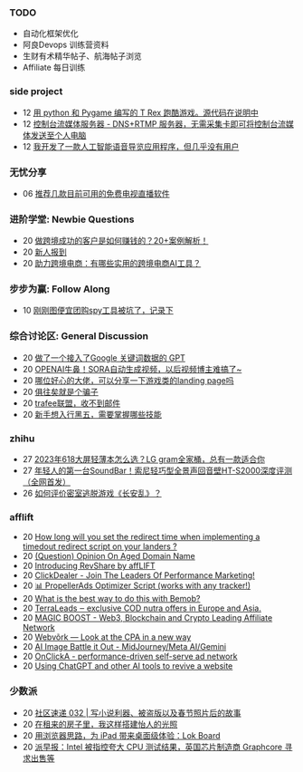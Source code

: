 ### TODO
-  自动化框架优化
-  阿良Devops 训练营资料
-  生财有术精华帖子、航海帖子浏览
-  Affiliate 每日训练

### side project
<!-- sideproject:START -->
-  12 [用 python 和 Pygame 编写的 T Rex 跑酷游戏。源代码在说明中](https://www.youtube.com/watch?v=pZySIXSelCA)
-  12 [控制台流媒体服务器 - DNS+RTMP 服务器，无需采集卡即可将控制台流媒体发送至个人电脑](https://github.com/Aioros/console-streaming-server)
-  12 [我开发了一款人工智能语音导览应用程序，但几乎没有用户](https://www.reddit.com/r/SideProject/comments/18gpp0e/ive_built_an_ai_audio_tour_app_but_have_almost_no/)<!-- sideproject:END -->


### 无忧分享
<!-- ruyo:START -->
-  06 [推荐几款目前可用的免费电视直播软件](https://51.ruyo.net/18608.html)<!-- ruyo:END -->

### 进阶学堂: Newbie Questions
<!-- advertcn1:START -->
-  20 [做跨境成功的客户是如何赚钱的？20+案例解析！](https://www.advertcn.com/thread-114044-1-1.html)
-  20 [新人报到](https://www.advertcn.com/thread-114043-1-1.html)
-  20 [助力跨境电商：有哪些实用的跨境电商AI工具？](https://www.advertcn.com/thread-114036-1-1.html)<!-- advertcn1:END -->

### 步步为赢: Follow Along
<!-- advertcn2:START -->
-  10 [刚刚图便宜团购spy工具被坑了，记录下](https://www.advertcn.com/thread-113954-1-1.html)<!-- advertcn2:END -->

### 综合讨论区: General Discussion
<!-- advertcn3:START -->
-  20 [做了一个接入了Google 关键词数据的 GPT](https://www.advertcn.com/thread-114040-1-1.html)
-  20 [OPENAI牛鼻！SORA自动生成视频，以后视频博主难搞了~](https://www.advertcn.com/thread-114039-1-1.html)
-  20 [哪位好心的大佬，可以分享一下游戏类的landing page吗](https://www.advertcn.com/thread-114038-1-1.html)
-  20 [俱往矣就是个骗子](https://www.advertcn.com/thread-114037-1-1.html)
-  20 [trafee联盟，收不到邮件](https://www.advertcn.com/thread-114035-1-1.html)
-  20 [新手想入行黑五，需要掌握哪些技能](https://www.advertcn.com/thread-114034-1-1.html)<!-- advertcn3:END -->


### zhihu
<!-- zhihu:START -->
-  27 [2023年618大屏轻薄本怎么选？LG gram全家桶，总有一款适合你](http://zhuanlan.zhihu.com/p/632641888?utm_campaign=rss&utm_medium=rss&utm_source=rss&utm_content=title)
-  27 [年轻人的第一台SoundBar！索尼轻巧型全景声回音壁HT-S2000深度评测（全网首发）](http://zhuanlan.zhihu.com/p/630990296?utm_campaign=rss&utm_medium=rss&utm_source=rss&utm_content=title)
-  26 [如何评价密室逃脱游戏《长安乱》？](http://www.zhihu.com/question/563950552/answer/3045961312?utm_campaign=rss&utm_medium=rss&utm_source=rss&utm_content=title)<!-- zhihu:END -->

### afflift
<!-- afflift:START -->
-  20 [How long will you set the redirect time when implementing a timedout redirect script on your landers ?](https://afflift.com/f/threads/how-long-will-you-set-the-redirect-time-when-implementing-a-timedout-redirect-script-on-your-landers.12674/)
-  20 [&lpar;Question&rpar; Opinion On Aged Domain Name](https://afflift.com/f/threads/question-opinion-on-aged-domain-name.12634/)
-  20 [Introducing RevShare by affLIFT](https://afflift.com/f/threads/introducing-revshare-by-afflift.11814/)
-  20 [ClickDealer - Join The Leaders Of Performance Marketing!](https://afflift.com/f/threads/clickdealer-join-the-leaders-of-performance-marketing.2440/)
-  20 [📊 PropellerAds Optimizer Script &lpar;works with any tracker!&rpar;](https://afflift.com/f/threads/%F0%9F%93%8A-propellerads-optimizer-script-works-with-any-tracker.11813/)
-  20 [What is the best way to do this with Bemob?](https://afflift.com/f/threads/what-is-the-best-way-to-do-this-with-bemob.12676/)
-  20 [TerraLeads ‒ exclusive COD nutra offers in Europe and Asia.](https://afflift.com/f/threads/terraleads-%E2%80%92-exclusive-cod-nutra-offers-in-europe-and-asia.3287/)
-  20 [MAGIC BOOST - Web3, Blockchain and Crypto Leading Affiliate Network](https://afflift.com/f/threads/magic-boost-web3-blockchain-and-crypto-leading-affiliate-network.10508/)
-  20 [Webvõrk — Look at the CPA in a new way](https://afflift.com/f/threads/webv%C3%B5rk-%E2%80%94-look-at-the-cpa-in-a-new-way.2820/)
-  20 [AI Image Battle it Out - MidJourney/Meta AI/Gemini](https://afflift.com/f/threads/ai-image-battle-it-out-midjourney-meta-ai-gemini.12658/)
-  20 [OnClickA - performance-driven self-serve ad network](https://afflift.com/f/threads/onclicka-performance-driven-self-serve-ad-network.10316/)
-  20 [Using ChatGPT and other AI tools to revive a website](https://afflift.com/f/threads/using-chatgpt-and-other-ai-tools-to-revive-a-website.12532/)<!-- afflift:END -->

### 少数派
<!-- sspai:START -->
-  20 [社区速递 032 | 写小说利器、被盗版以及春节照片后的故事](https://sspai.com/post/86538)
-  20 [在租来的房子里，我这样搭建怡人的光照](https://sspai.com/prime/story/lighting-design-for-rented-properties)
-  20 [用浏览器思路，为 iPad 带来桌面级体验：Lok Board](https://sspai.com/post/86288)
-  20 [派早报：Intel 被指控夸大 CPU 测试结果，英国芯片制造商 Graphcore 寻求出售等](https://sspai.com/post/86522)<!-- sspai:END -->
